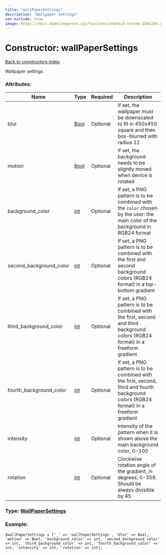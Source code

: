 ```yaml
---
title: "wallPaperSettings"
description: "Wallpaper settings"
nav_exclude: true
image: https://docs.madelineproto.xyz/favicons/android-chrome-256x256.png
---
```

# Constructor: wallPaperSettings  
[Back to constructors index](/API_docs/constructors/index.html)



Wallpaper settings

### Attributes:

| Name     |    Type       | Required | Description |
|----------|---------------|----------|-------------|
|blur|[Bool](/API_docs/types/Bool.html) | Optional|If set, the wallpaper must be downscaled to fit in 450x450 square and then box-blurred with radius 12|
|motion|[Bool](/API_docs/types/Bool.html) | Optional|If set, the background needs to be slightly moved when device is rotated|
|background\_color|[int](/API_docs/types/int.html) | Optional|If set, a PNG pattern is to be combined with the `color` chosen by the user: the main color of the background in RGB24 format|
|second\_background\_color|[int](/API_docs/types/int.html) | Optional|If set, a PNG pattern is to be combined with the first and second background colors (RGB24 format) in a top-bottom gradient|
|third\_background\_color|[int](/API_docs/types/int.html) | Optional|If set, a PNG pattern is to be combined with the first, second and third background colors (RGB24 format) in a freeform gradient|
|fourth\_background\_color|[int](/API_docs/types/int.html) | Optional|If set, a PNG pattern is to be combined with the first, second, third and fourth background colors (RGB24 format) in a freeform gradient|
|intensity|[int](/API_docs/types/int.html) | Optional|Intensity of the pattern when it is shown above the main background color, 0-100|
|rotation|[int](/API_docs/types/int.html) | Optional|Clockwise rotation angle of the gradient, in degrees; 0-359. Should be always divisible by 45|



### Type: [WallPaperSettings](/API_docs/types/WallPaperSettings.html)


### Example:

```
$wallPaperSettings = ['_' => 'wallPaperSettings', 'blur' => Bool, 'motion' => Bool, 'background_color' => int, 'second_background_color' => int, 'third_background_color' => int, 'fourth_background_color' => int, 'intensity' => int, 'rotation' => int];
```  
